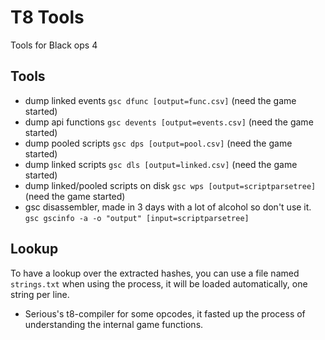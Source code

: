 # T8 Tools

Tools for Black ops 4

## Tools

- dump linked events `gsc dfunc [output=func.csv]` (need the game started)
- dump api functions `gsc devents [output=events.csv]` (need the game started)
- dump pooled scripts `gsc dps [output=pool.csv]` (need the game started)
- dump linked scripts `gsc dls [output=linked.csv]` (need the game started)
- dump linked/pooled scripts on disk `gsc wps [output=scriptparsetree]` (need the game started)
- gsc disassembler, made in 3 days with a lot of alcohol so don't use it. `gsc gscinfo -a -o "output" [input=scriptparsetree]`

## Lookup

To have a lookup over the extracted hashes, you can use a file named `strings.txt` when using the process, it will be loaded automatically, one string per line.

- Serious's t8-compiler for some opcodes, it fasted up the process of understanding the internal game functions.
